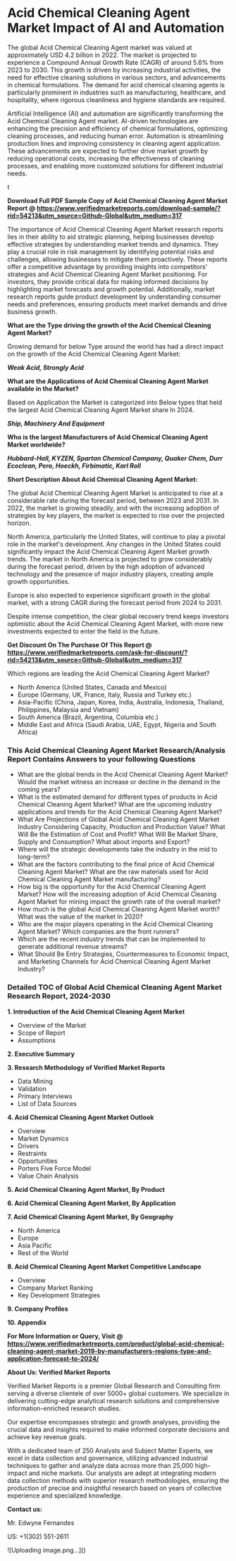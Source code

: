 <h1>Acid Chemical Cleaning Agent Market Impact of AI and Automation</h1><p>The global Acid Chemical Cleaning Agent market was valued at approximately USD 4.2 billion in 2022. The market is projected to experience a Compound Annual Growth Rate (CAGR) of around 5.6% from 2023 to 2030. This growth is driven by increasing industrial activities, the need for effective cleaning solutions in various sectors, and advancements in chemical formulations. The demand for acid chemical cleaning agents is particularly prominent in industries such as manufacturing, healthcare, and hospitality, where rigorous cleanliness and hygiene standards are required.</p><p>Artificial Intelligence (AI) and automation are significantly transforming the Acid Chemical Cleaning Agent market. AI-driven technologies are enhancing the precision and efficiency of chemical formulations, optimizing cleaning processes, and reducing human error. Automation is streamlining production lines and improving consistency in cleaning agent application. These advancements are expected to further drive market growth by reducing operational costs, increasing the effectiveness of cleaning processes, and enabling more customized solutions for different industrial needs.</p>t</p><p id="" class=""><strong>Download Full PDF Sample Copy of Acid Chemical Cleaning Agent Market Report @ <a href="https://www.verifiedmarketreports.com/download-sample/?rid=54213&utm_source=Github-Global&utm_medium=317" target="_blank">https://www.verifiedmarketreports.com/download-sample/?rid=54213&utm_source=Github-Global&utm_medium=317</a></strong></p><p>The importance of&nbsp;Acid Chemical Cleaning Agent Market research reports lies in their ability to aid strategic planning, helping businesses develop effective strategies by understanding market trends and dynamics. They play a crucial role in risk management by identifying potential risks and challenges, allowing businesses to mitigate them proactively. These reports offer a competitive advantage by providing insights into competitors' strategies and Acid Chemical Cleaning Agent Market positioning. For investors, they provide critical data for making informed decisions by highlighting market forecasts and growth potential. Additionally, market research reports guide product development by understanding consumer needs and preferences, ensuring products meet market demands and drive business growth.</p><p><strong>What are the&nbsp;Type driving the growth of the Acid Chemical Cleaning Agent Market?</strong></p><p id="" class="">Growing demand for below Type around the world has had a direct impact on the growth of the Acid Chemical Cleaning Agent Market:</p><em><strong>Weak Acid, Strongly Acid</strong></em></p><strong>What are the&nbsp;Applications&nbsp;of Acid Chemical Cleaning Agent Market available in the Market?</strong></p><p id="" class="">Based on Application the Market is categorized into Below types that held the largest Acid Chemical Cleaning Agent Market share In 2024.</p><em><strong>Ship, Machinery And Equipment</strong></em></p><strong>Who is the largest Manufacturers of Acid Chemical Cleaning Agent Market worldwide?</strong></p><p><em><strong>Hubbard-Hall, KYZEN, Spartan Chemical Company, Quaker Chem, Durr Ecoclean, Pero, Hoeckh, Firbimatic, Karl Roll</strong></em></p><p id="" class=""><strong>Short Description About Acid Chemical Cleaning Agent Market:</strong></p><p>The global Acid Chemical Cleaning Agent Market is anticipated to rise at a considerable rate during the forecast period, between 2023 and 2031. In 2022, the market is growing steadily, and with the increasing adoption of strategies by key players, the market is expected to rise over the projected horizon.</p><p>North America, particularly the United States, will continue to play a pivotal role in the market's development. Any changes in the United States could significantly impact the Acid Chemical Cleaning Agent Market growth trends. The market in North America is projected to grow considerably during the forecast period, driven by the high adoption of advanced technology and the presence of major industry players, creating ample growth opportunities.</p><p>Europe is also expected to experience significant growth in the global market, with a strong CAGR during the forecast period from 2024 to 2031.</p><p>Despite intense competition, the clear global recovery trend keeps investors optimistic about the Acid Chemical Cleaning Agent Market, with more new investments expected to enter the field in the future.</p><p id="" class=""><strong>Get Discount On The Purchase Of This Report @ <a href="https://www.verifiedmarketreports.com/ask-for-discount/?rid=54213&utm_source=Github-Global&utm_medium=317" target="_blank">https://www.verifiedmarketreports.com/ask-for-discount/?rid=54213&utm_source=Github-Global&utm_medium=317</a></strong></p>Which regions are leading the Acid Chemical Cleaning Agent Market?</p><ul><li>North America (United States, Canada and Mexico)</li><li>Europe (Germany, UK, France, Italy, Russia and Turkey etc.)</li><li>Asia-Pacific (China, Japan, Korea, India, Australia, Indonesia, Thailand, Philippines, Malaysia and Vietnam)</li><li>South America (Brazil, Argentina, Columbia etc.)</li><li>Middle East and Africa (Saudi Arabia, UAE, Egypt, Nigeria and South Africa)</li></ul><h3 id="" class="">This Acid Chemical Cleaning Agent Market Research/Analysis Report Contains Answers to your following Questions</h3><ul><li>What are the global trends in the Acid Chemical Cleaning Agent Market? Would the market witness an increase or decline in the demand in the coming years?</li><li>What is the estimated demand for different types of products in Acid Chemical Cleaning Agent Market? What are the upcoming industry applications and trends for the Acid Chemical Cleaning Agent Market?</li><li>What Are Projections of Global Acid Chemical Cleaning Agent Market Industry Considering Capacity, Production and Production Value? What Will Be the Estimation of Cost and Profit? What Will Be Market Share, Supply and Consumption? What about imports and Export?</li><li>Where will the strategic developments take the industry in the mid to long-term?</li><li>What are the factors contributing to the final price of Acid Chemical Cleaning Agent Market? What are the raw materials used for Acid Chemical Cleaning Agent Market manufacturing?</li><li>How big is the opportunity for the Acid Chemical Cleaning Agent Market? How will the increasing adoption of Acid Chemical Cleaning Agent Market for mining impact the growth rate of the overall market?</li><li>How much is the global Acid Chemical Cleaning Agent Market worth? What was the value of the market In 2020?</li><li>Who are the major players operating in the Acid Chemical Cleaning Agent Market? Which companies are the front runners?</li><li>Which are the recent industry trends that can be implemented to generate additional revenue streams?</li><li>What Should Be Entry Strategies, Countermeasures to Economic Impact, and Marketing Channels for Acid Chemical Cleaning Agent Market Industry?</li></ul><h3 id="" class="">Detailed TOC of Global Acid Chemical Cleaning Agent Market Research Report, 2024-2030</h3><p id="" class=""><strong>1. Introduction of the Acid Chemical Cleaning Agent Market</strong></p><ul><li>Overview of the Market</li><li>Scope of Report</li><li>Assumptions</li></ul><p id="" class=""><strong>2. Executive Summary</strong></p><p id="" class=""><strong>3. Research Methodology of Verified Market Reports</strong></p><ul><li>Data Mining</li><li>Validation</li><li>Primary Interviews</li><li>List of Data Sources</li></ul><p id="" class=""><strong>4. Acid Chemical Cleaning Agent Market Outlook</strong></p><ul><li>Overview</li><li>Market Dynamics</li><li>Drivers</li><li>Restraints</li><li>Opportunities</li><li>Porters Five Force Model</li><li>Value Chain Analysis</li></ul><p id="" class=""><strong>5. Acid Chemical Cleaning Agent Market, By Product</strong></p><p id="" class=""><strong>6. Acid Chemical Cleaning Agent Market, By Application</strong></p><p id="" class=""><strong>7. Acid Chemical Cleaning Agent Market, By Geography</strong></p><ul><li>North America</li><li>Europe</li><li>Asia Pacific</li><li>Rest of the World</li></ul><p id="" class=""><strong>8. Acid Chemical Cleaning Agent Market Competitive Landscape</strong></p><ul><li>Overview</li><li>Company Market Ranking</li><li>Key Development Strategies</li></ul><p id="" class=""><strong>9. Company Profiles</strong></p><p id="" class=""><strong>10. Appendix</strong></p><p id="" class=""><strong>For More Information or Query, Visit @ <a href="https://www.verifiedmarketreports.com/product/global-acid-chemical-cleaning-agent-market-2019-by-manufacturers-regions-type-and-application-forecast-to-2024/" target="_blank">https://www.verifiedmarketreports.com/product/global-acid-chemical-cleaning-agent-market-2019-by-manufacturers-regions-type-and-application-forecast-to-2024/</a></strong></p><p id="" class=""><strong>About Us: Verified Market Reports</strong></p><p id="" class="">Verified Market Reports is a premier Global Research and Consulting firm serving a diverse clientele of over 5000+ global customers. We specialize in delivering cutting-edge analytical research solutions and comprehensive information-enriched research studies.</p><p id="" class="">Our expertise encompasses strategic and growth analyses, providing the crucial data and insights required to make informed corporate decisions and achieve key revenue goals.</p><p id="" class="">With a dedicated team of 250 Analysts and Subject Matter Experts, we excel in data collection and governance, utilizing advanced industrial techniques to gather and analyze data across more than 25,000 high-impact and niche markets. Our analysts are adept at integrating modern data collection methods with superior research methodologies, ensuring the production of precise and insightful research based on years of collective experience and specialized knowledge.</p><p id="" class=""><strong>Contact us:</strong></p><p id="" class="">Mr. Edwyne Fernandes</p><p id="" class="">US: +1(302) 551-2611</p>
![Uploading image.png…]()
